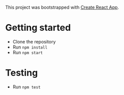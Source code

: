 This project was bootstrapped with [Create React App](https://github.com/facebookincubator/create-react-app).

# Getting started

- Clone the repository
- Run `npm install`
- Run `npm start`

# Testing

- Run `npm test`